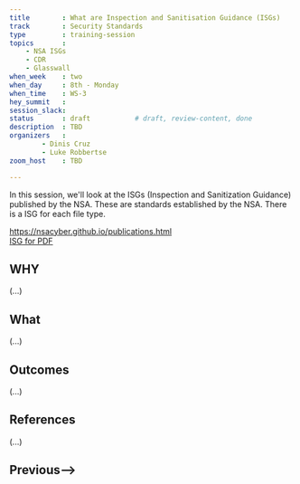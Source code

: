```yaml
---
title        : What are Inspection and Sanitisation Guidance (ISGs)
track        : Security Standards
type         : training-session
topics       :
    - NSA ISGs
    - CDR
    - Glasswall
when_week    : two
when_day     : 8th - Monday
when_time    : WS-3
hey_summit   :
session_slack:
status       : draft           # draft, review-content, done
description  : TBD
organizers   : 
        - Dinis Cruz
        - Luke Robbertse
zoom_host    : TBD

---
```


In this session, we'll look at the ISGs (Inspection and Sanitization Guidance) published by the NSA. These are standards established by the NSA. There is a ISG for each file type.

https://nsacyber.github.io/publications.html  
[ISG for PDF](https://apps.nsa.gov/iaarchive/library/reports/pdf_inspection_and_sanitization_guidance_v1_0-20171206.cfm) 

## WHY

(...)

## What

(...)

## Outcomes

(...)

## References

(...)


## Previous-->
